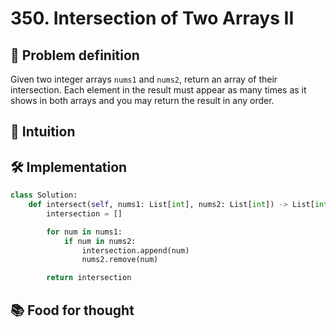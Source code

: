 # 350. Intersection of Two Arrays II

## 🧩 Problem definition
Given two integer arrays `nums1` and `nums2`, return an array of their intersection. Each element in the result must appear as many times as it shows in both arrays and you may return the result in any order.

## 🧠 Intuition


## 🛠️ Implementation

```python
class Solution:
    def intersect(self, nums1: List[int], nums2: List[int]) -> List[int]:
        intersection = []

        for num in nums1:
            if num in nums2:
                intersection.append(num)
                nums2.remove(num)

        return intersection
```

## 📚 Food for thought
